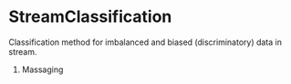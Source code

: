 # StreamClassification
Classification method for imbalanced and biased (discriminatory) data in stream.
1. Massaging
